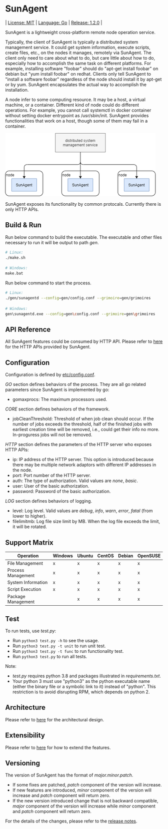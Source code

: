 # SunAgent

| [License: MIT](LICENSE) | [Language: Go](https://golang.org/) | [Release: 1.2.0](docs/RELEASE_NOTES.md) |

SunAgent is a lightweight cross-platform remote node operation service.

Typically, the client of SunAgent is typically a distributed system management service. It could get system information, execute scripts, create files, etc., on the nodes it manages, remotely via SunAgent. The client only need to care about what to do, but care little about how to do, especially how to accomplish the same task on different platforms. For example, installing software "foobar" should do "apt-get install foobar" on debian but "yum install foobar" on redhat. Clients only tell SunAgent to "install a software foobar" regardless of the node should install it by apt-get or by yum. SunAgent encapsulates the actual way to accomplish the installation.

A node infer to some computing resource. It may be a host, a virtual machine, or a container. Different kind of node could do different operations. For example, you cannot call systemctl in docker container without setting docker entrypoint as /usr/sbin/init. SunAgent provides functionalities that work on a host, though some of them may fail in a container.

![](./pics/client-scenario.png)

SunAgent exposes its functionality by common protocals. Currently there is only HTTP APIs.

## Build & Run

Run below command to build the executable. The executable and other files necessary to run it will be output to path *gen*.
```sh
# Linux:
./make.sh

# Windows:
make.bat
```

Run below command to start the process.
```sh
# Linux:
./gen/sunagentd --config=gen/config.conf --grimoire=gen/grimoires

# Windows:
gen\sunagentd.exe --config=gen\config.conf --grimoire=gen\grimoires
```

## API Reference

All SunAgent features could be consumed by HTTP API. Please refer to [here](docs/API_REFERENCE.md) for the HTTP APIs provided by SunAgent.

## Configuration

Configuration is defined by [etc/config.conf](etc/config.conf).

*GO* section defines behaviors of the process. They are all go related parameters since SunAgent is implemented by go:

* gomaxprocs: The maximum processors used.

*CORE* section defines behaviors of the framework.

* jobCleanThreshold: Threshold of when job clean should occur. If the number of jobs exceeds the threshold, half of the finished jobs with earliest creation time will be removed, i.e., could get their info no more. In-proguress jobs will not be removed.

*HTTP* section defines the parameters of the HTTP server who exposes HTTP APIs:

* ip: IP address of the HTTP server. This option is introduced because there may be multiple network adaptors with different IP addresses in the node.
* port: Port number of the HTTP server.
* auth: The type of authorization. Valid values are *none*, *basic*.
* user: User of the basic authorization.
* password: Password of the basic authorization.

*LOG* section defines behaviors of logging.

* level: Log level. Valid values are *debug*, *info*, *warn*, *error*, *fatal* (from lower to higher).
* filelimitmb: Log file size limit by MB. When the log file exceeds the limit, it will be rotated.

## Support Matrix

| Operation          | Windows | Ubuntu | CentOS | Debian | OpenSUSE |
| ------------------ | ------- | ------ | ------ | ------ | -------- |
| File Management    | x       | x      | x      | x      | x        |
| Process Management | x       | x      | x      | x      | x        |
| System Information | x       | x      | x      | x      | x        |
| Script Execution   | x       | x      | x      | x      | x        |
| Package Management |         | x      | x      | x      | x        |

## Test

To run tests, use *test.py*:
* Run ```python3 test.py -h``` to see the usage.
* Run ```python3 test.py -t unit``` to run unit test.
* Run ```python3 test.py -t func``` to run functionality test.
* Run ```python3 test.py``` to run all tests.

Note:
* *test.py* requires python 3.8 and packages illustrated in *requirements.txt*.
* Your python 3 must use "python3" as the python executable name (either the binary file or a symbolic link to it) instead of "python". This restriction is to avoid disrupting RPM, which depends on python 2.

## Architecture

Please refer to [here](docs/ARCHITECTURE_SPECIFICATION.md) for the architectural design.

## Extensibility

Please refer to [here](docs/EXTENSIBILITY.md) for how to extend the features.

## Versioning

The version of SunAgent has the format of *major.minor.patch*.

* If some fixes are patched, *patch* component of the version will increase.
* If new features are introduced, *minor* component of the version will increase and *patch* component will return zero.
* If the new version introduced change that is not backward compatible, *major* component of the version will increase while *minor* component and *patch* component will return zero.

For the details of the changes, please refer to the [release notes](docs/RELEASE_NOTES.md).

